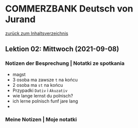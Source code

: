 # COMMERZBANK Deutsch von Jurand

[zurück zum Inhaltsverzeichnis](README.md)

## Lektion 02: Mittwoch (2021-09-08)

### Notizen der Besprechung | Notatki ze spotkania

- magst
- 3 osoba ma zawsze `t` na końcu
- 2 osoba ma `st` na końcu
- Przypadki `Dativ` i `Akuzativ`
- wie lange lernst du polnisch?
- ich lerne polnisch funf jare lang
-

### Meine Notizen | Moje notatki
